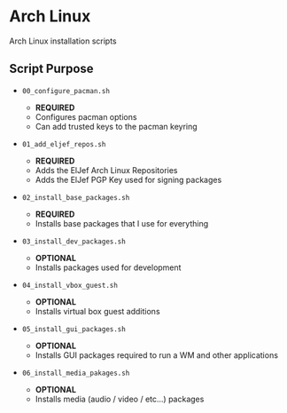 # Arch Linux

Arch Linux installation scripts

## Script Purpose

* `00_configure_pacman.sh`
  * **REQUIRED**
  * Configures pacman options
  * Can add trusted keys to the pacman keyring

* `01_add_eljef_repos.sh`
  * **REQUIRED**
  * Adds the ElJef Arch Linux Repositories
  * Adds the ElJef PGP Key used for signing packages

* `02_install_base_packages.sh`
  * **REQUIRED**
  * Installs base packages that I use for everything

* `03_install_dev_packages.sh`
  * **OPTIONAL**
  * Installs packages used for development

* `04_install_vbox_guest.sh`
  * **OPTIONAL**
  * Installs virtual box guest additions

* `05_install_gui_packages.sh`
  * **OPTIONAL**
  * Installs GUI packages required to run a WM and other applications

* `06_install_media_pakages.sh`
  * **OPTIONAL**
  * Installs media (audio / video / etc...) packages
